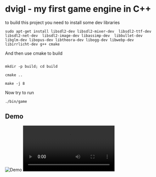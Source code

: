 # dvigl - my first game engine in C++

to build this project you need to install some dev libraries


```
sudo apt-get install libsdl2-dev libsdl2-mixer-dev  libsdl2-ttf-dev  libsdl2-net-dev  libsdl2-image-dev libassimp-dev  libbullet-dev libglm-dev libopus-dev libtheora-dev libogg-dev libwebp-dev libirrlicht-dev g++ cmake

```

And then use cmake to build

```

mkdir -p build; cd build

cmake ..

make -j 8

```

Now try to run

```
./bin/game

```

## Demo

![Demo](https://github.com/tonkoandrew/dvigl/raw/master/res/demo.gif)
![Demo](https://github.com/tonkoandrew/dvigl/raw/master/res/videos/video.webm)